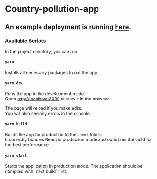 # Country-pollution-app

## An example deployment is running [here](https://country-pollution.mmycek83.now.sh).

### Available Scripts

In the project directory, you can run:

#### `yarn`

Installs all necessary packages to run the app.

#### `yarn dev`

Runs the app in the development mode.<br>
Open [http://localhost:3000](http://localhost:3000) to view it in the browser.

The page will reload if you make edits.<br>
You will also see any errors in the console.

#### `yarn build`

Builds the app for production to the `.next` folder.<br>
It correctly bundles React in production mode and optimizes the build for the best performance.

#### `yarn start`

Starts the application in production mode.
The application should be compiled with \`next build\` first.
